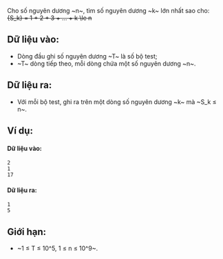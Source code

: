 Cho số nguyên dương ~n~, tìm số nguyên dương ~k~ lớn nhất sao cho:
~~{S_k} = 1 + 2 + 3 + ... + k \le n~~

## Dữ liệu vào:
- Dòng đầu ghi số nguyên dương ~T~ là số bộ test;
- ~T~ dòng tiếp theo, mỗi dòng chứa một số nguyên dương ~n~.

## Dữ liệu ra:
- Với mỗi bộ test, ghi ra trên một dòng số nguyên dương ~k~ mà ~S_k ≤ n~.

## Ví dụ:
#### Dữ liệu vào:
```
2
1
17
```

#### Dữ liệu ra:
```
1
5
```

## Giới hạn:
- ~1 ≤ T ≤ 10^5, 1 ≤ n ≤ 10^9~.